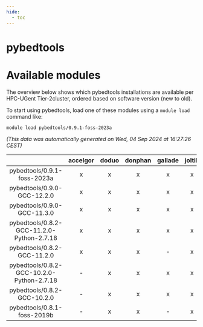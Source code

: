 ```yaml
---
hide:
  - toc
---
```


pybedtools
==========

# Available modules


The overview below shows which pybedtools installations are available per HPC-UGent Tier-2cluster, ordered based on software version (new to old).

To start using pybedtools, load one of these modules using a `module load` command like:

```shell
module load pybedtools/0.9.1-foss-2023a
```

*(This data was automatically generated on Wed, 04 Sep 2024 at 16:27:26 CEST)*  

| |accelgor|doduo|donphan|gallade|joltik|shinx|skitty|
| :---: | :---: | :---: | :---: | :---: | :---: | :---: | :---: |
|pybedtools/0.9.1-foss-2023a|x|x|x|x|x|x|x|
|pybedtools/0.9.0-GCC-12.2.0|x|x|x|x|x|-|x|
|pybedtools/0.9.0-GCC-11.3.0|x|x|x|x|x|-|x|
|pybedtools/0.8.2-GCC-11.2.0-Python-2.7.18|x|x|x|x|x|-|x|
|pybedtools/0.8.2-GCC-11.2.0|x|x|x|-|x|-|x|
|pybedtools/0.8.2-GCC-10.2.0-Python-2.7.18|-|x|x|x|x|-|x|
|pybedtools/0.8.2-GCC-10.2.0|-|x|x|x|x|-|x|
|pybedtools/0.8.1-foss-2019b|-|x|x|-|x|-|x|
